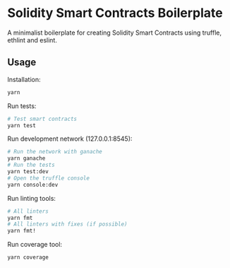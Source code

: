 # Solidity Smart Contracts Boilerplate

A minimalist boilerplate for creating Solidity Smart Contracts using truffle, ethlint and eslint.

## Usage

Installation:

```bash
yarn
```

Run tests:

```bash
# Test smart contracts
yarn test
```

Run development network (127.0.0.1:8545):

```bash
# Run the network with ganache
yarn ganache
# Run the tests
yarn test:dev
# Open the truffle console
yarn console:dev
```

Run linting tools:

```bash
# All linters
yarn fmt
# All linters with fixes (if possible)
yarn fmt!
```

Run coverage tool:

```bash
yarn coverage
```
